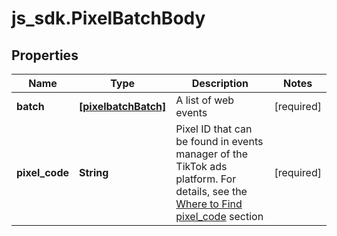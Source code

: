 # js_sdk.PixelBatchBody

## Properties
Name | Type | Description | Notes
------------ | ------------- | ------------- | -------------
**batch** | [**[pixelbatchBatch]**](pixelbatchBatch.md) | A list of web events | [required] 
**pixel_code** | **String** | Pixel ID that can be found in events manager of the TikTok ads platform. For details, see the [Where to Find pixel_code](https://ads.tiktok.com/marketing_api/docs?id&#x3D;1739584855420929) section | [required] 
